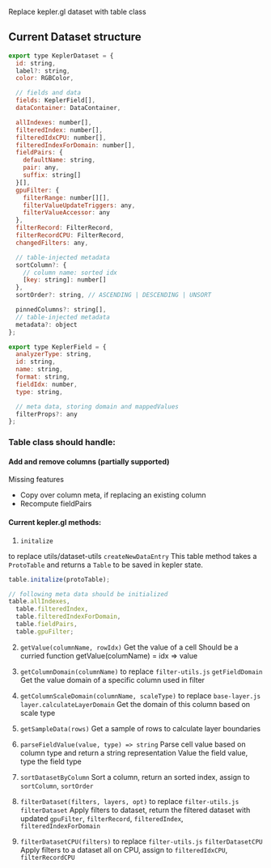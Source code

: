 Replace kepler.gl dataset with table class

## Current Dataset structure

```js
export type KeplerDataset = {
  id: string,
  label?: string,
  color: RGBColor,

  // fields and data
  fields: KeplerField[],
  dataContainer: DataContainer,

  allIndexes: number[],
  filteredIndex: number[],
  filteredIdxCPU: number[],
  filteredIndexForDomain: number[],
  fieldPairs: {
    defaultName: string,
    pair: any,
    suffix: string[]
  }[],
  gpuFilter: {
    filterRange: number[][],
    filterValueUpdateTriggers: any,
    filterValueAccessor: any
  },
  filterRecord: FilterRecord,
  filterRecordCPU: FilterRecord,
  changedFilters: any,

  // table-injected metadata
  sortColumn?: {
    // column name: sorted idx
    [key: string]: number[]
  },
  sortOrder?: string, // ASCENDING | DESCENDING | UNSORT

  pinnedColumns?: string[],
  // table-injected metadata
  metadata?: object
};

export type KeplerField = {
  analyzerType: string,
  id: string,
  name: string,
  format: string,
  fieldIdx: number,
  type: string,

  // meta data, storing domain and mappedValues
  filterProps?: any
};
```

### Table class should handle:

#### Add and remove columns (partially supported)

Missing features

- Copy over column meta, if replacing an existing column
- Recompute fieldPairs

#### Current kepler.gl methods:

1. `initalize`

to replace utils/dataset-utils `createNewDataEntry` This table method takes a `ProtoTable` and returns a `Table` to be saved in kepler state.

```js
table.initalize(protoTable);

// following meta data should be initialized
table.allIndexes,
  table.filteredIndex,
  table.filteredIndexForDomain,
  table.fieldPairs,
  table.gpuFilter;
```

2. `getValue(columnName, rowIdx)`
   Get the value of a cell
   Should be a curried function
   getValue(columName) = idx => value

3. `getColumnDomain(columnName)`
   to replace `filter-utils.js` `getFieldDomain`
   Get the value domain of a specific column used in filter

4. `getColumnScaleDomain(columnName, scaleType)`
   to replace `base-layer.js` `layer.calculateLayerDomain`
   Get the domain of this column based on scale type

5. `getSampleData(rows)`
   Get a sample of rows to calculate layer boundaries

6. `parseFieldValue(value, type) => string`
   Parse cell value based on column type and return a string representation
   Value the field value, type the field type

7. `sortDatasetByColumn`
   Sort a column, return an sorted index, assign to `sortColumn`, `sortOrder`

8. `filterDataset(filters, layers, opt)`
   to replace `filter-utils.js` `filterDataset`
   Apply filters to dataset, return the filtered dataset with updated `gpuFilter`, `filterRecord`, `filteredIndex`, `filteredIndexForDomain`

9. `filterDatasetCPU(filters)`
   to replace `filter-utils.js` `filterDatasetCPU`
   Apply filters to a dataset all on CPU, assign to `filteredIdxCPU`, `filterRecordCPU`
